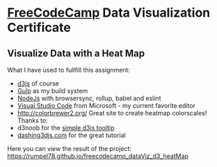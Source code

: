 # [FreeCodeCamp](https://www.freecodecamp.com) Data Visualization Certificate
##  Visualize Data with a Heat Map

What I have used to fullfill this assignment:
 * [d3js](https://d3js.org) of course
 * [Gulp](http://gulpjs.com) as my build system
 * [NodeJs](https://nodejs.org) with browsersync, rollup, babel and eslint
 * [Visual Studio Code](https://code.visualstudio.com/) from Microsoft - my current favorite editor
 * http://colorbrewer2.org/ Great site to create heatmap colorscales!
Thanks to:
 * d3noob for the [simple d3js tooltip](http://bl.ocks.org/d3noob/a22c42db65eb00d4e369)
 * [dashing3djs.com](https://www.dashingd3js.com/the-data-visualization-process) for the great tutorial
 

Here you can view the result of the project: https://rumpel78.github.io/freecodecamp_dataViz_d3_heatMap
